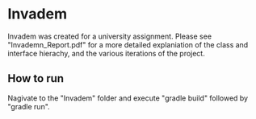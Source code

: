 # Invadem
 
Invadem was created for a university assignment. 
Please see "Invademn_Report.pdf" for a more detailed explaniation of the class and interface hierachy, and the various iterations of the project.

## How to run
Nagivate to the "Invadem" folder and execute "gradle build" followed by "gradle run".
